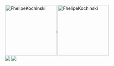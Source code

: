 <div>
 <a href="https://github.com/FhelipeKochinski">
  <img height="165em" align="center" src="https://github-readme-stats.vercel.app/api?username=FhelipeKochinski&show_icons=true&theme=dark&hide_border=true&locale=pt-br&icon_color=fa8b00&border_radius=5" alt="FhelipeKochinski" />
  <img height="165em" align="center" src="https://github-readme-streak-stats.herokuapp.com/?user=FhelipeKochinski&theme=dark&hide_border=true&locale=pt-br&border_radius=5" alt="FhelipeKochinski" />
 </a>
<div>

<div> 
  <a href = "mailto:contactmefhelipekochinski@gmail.com"><img src="https://img.shields.io/badge/-Gmail-%23333?style=for-the-badge&logo=gmail&logoColor=white" target="_blank"></a>
  <a href="https://www.linkedin.com/in/luiz-fhelipe-kochinski-sant-ana/" target="_blank"><img src="https://img.shields.io/badge/-LinkedIn-%230077B5?style=for-the-badge&logo=linkedin&logoColor=white" target="_blank"></a> 
</div>
